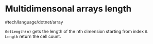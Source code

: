 # Multidimensonal arrays length
 #tech/language/dotnet/array  

`GetLength(n)` gets the length of the nth dimension starting from index `0`. `Length` return the cell count.
